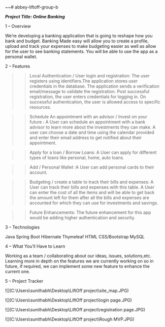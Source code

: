 ~~# abbey-liftoff-group-b

**_Project Title: Online Banking_**

1 – Overview

We’re developing a banking application that is going to reshape how you bank and budget. Banking Made easy will allow you to create a profile, upload and track your expenses to make budgeting easier as well as allow for the user to see banking statements. You will be able to use the app as a personal wallet.

2 – Features

>> Local Authentication / User login and registration:
> The user registers using identifiers.The application stores user credentials in the database.
The application sends a verification email/message to validate the registration.
Post successful registration, the user enters credentials for logging in.
On successful authentication, the user is allowed access to specific resources.

>> Schedule An appointment with an advisor / Invest on your future :
> A User can schedule an appointment with a bank advisor to learn more about the investments they can make. A user can choose a date and time using the calendar provided and enter their email address to get notified about their appointment.

>> Apply for a loan / Borrow Loans:
> A User can apply for different types of loans like personal, home, auto loans.

>> Add / Personal Wallet :A User can add personal cards to their account.

>> Budgeting / create a table to track their bills and expenses:
> A User can track their bills and expenses with this table. A User can enter the cost of all the items and will be able to get back the amount left for them after all the bills and expenses are accounted for which they can use for investments and savings.

>> Future Enhancements:
> The future enhancement for this app would be adding higher authentication and security.

3 – Technologies

Java
Spring Boot
Hibernate
Thymeleaf
HTML
CSS/Bootstrap
MySQL


4 – What You’ll Have to Learn

Working as a team / collaborating about our ideas, issues, solutions,etc.
Learning more in depth on the features we are currently working on so in future, if required, we can implement some new feature to enhance the current one.

5 – Project Tracker




![](C:\Users\sunithabh\Desktop\LiftOff project\site_map.JPG)

![](C:\Users\sunithabh\Desktop\LiftOff project\login page.JPG)

![](C:\Users\sunithabh\Desktop\LiftOff project\registration page.JPG)

![](C:\Users\sunithabh\Desktop\LiftOff project\Rough MVP.JPG)

